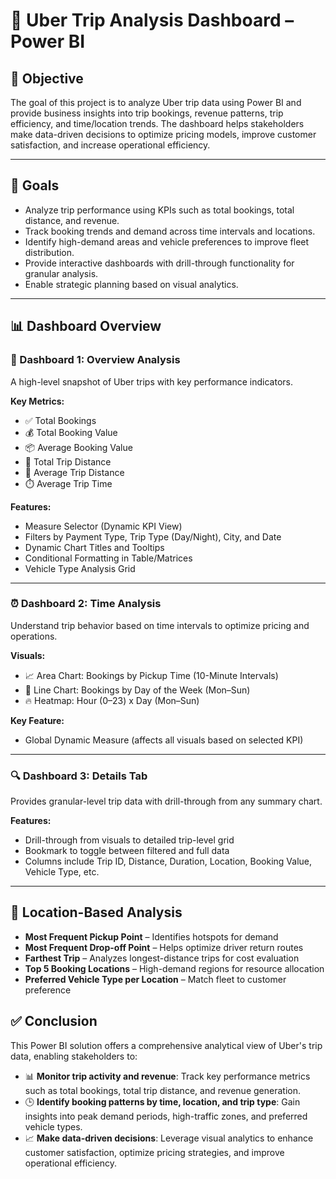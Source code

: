 # 🚖 Uber Trip Analysis Dashboard – Power BI

## 📌 Objective
The goal of this project is to analyze Uber trip data using Power BI and provide business insights into trip bookings, revenue patterns, trip efficiency, and time/location trends. The dashboard helps stakeholders make data-driven decisions to optimize pricing models, improve customer satisfaction, and increase operational efficiency.

---

## 🎯 Goals
- Analyze trip performance using KPIs such as total bookings, total distance, and revenue.
- Track booking trends and demand across time intervals and locations.
- Identify high-demand areas and vehicle preferences to improve fleet distribution.
- Provide interactive dashboards with drill-through functionality for granular analysis.
- Enable strategic planning based on visual analytics.

---

## 📊 Dashboard Overview

### 🧾 Dashboard 1: Overview Analysis
A high-level snapshot of Uber trips with key performance indicators.

**Key Metrics:**
- ✅ Total Bookings
- 💰 Total Booking Value
- 📦 Average Booking Value
- 🚗 Total Trip Distance
- 📏 Average Trip Distance
- ⏱️ Average Trip Time

**Features:**
- Measure Selector (Dynamic KPI View)
- Filters by Payment Type, Trip Type (Day/Night), City, and Date
- Dynamic Chart Titles and Tooltips
- Conditional Formatting in Table/Matrices
- Vehicle Type Analysis Grid

---

### ⏰ Dashboard 2: Time Analysis
Understand trip behavior based on time intervals to optimize pricing and operations.

**Visuals:**
- 📈 Area Chart: Bookings by Pickup Time (10-Minute Intervals)
- 📅 Line Chart: Bookings by Day of the Week (Mon–Sun)
- 🔥 Heatmap: Hour (0–23) x Day (Mon–Sun)

**Key Feature:**
- Global Dynamic Measure (affects all visuals based on selected KPI)

---

### 🔍 Dashboard 3: Details Tab
Provides granular-level trip data with drill-through from any summary chart.

**Features:**
- Drill-through from visuals to detailed trip-level grid
- Bookmark to toggle between filtered and full data
- Columns include Trip ID, Distance, Duration, Location, Booking Value, Vehicle Type, etc.

---

## 📍 Location-Based Analysis

- **Most Frequent Pickup Point** – Identifies hotspots for demand
- **Most Frequent Drop-off Point** – Helps optimize driver return routes
- **Farthest Trip** – Analyzes longest-distance trips for cost evaluation
- **Top 5 Booking Locations** – High-demand regions for resource allocation
- **Preferred Vehicle Type per Location** – Match fleet to customer preference

## ✅ Conclusion

This Power BI solution offers a comprehensive analytical view of Uber's trip data, enabling stakeholders to:

- 📊 **Monitor trip activity and revenue**: Track key performance metrics such as total bookings, total trip distance, and revenue generation.
- 🕒 **Identify booking patterns by time, location, and trip type**: Gain insights into peak demand periods, high-traffic zones, and preferred vehicle types.
- 📈 **Make data-driven decisions**: Leverage visual analytics to enhance customer satisfaction, optimize pricing strategies, and improve operational efficiency.
